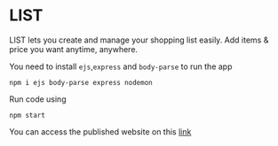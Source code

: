 # LIST
LIST lets you create and manage your shopping list easily. Add items &amp; price you want anytime, anywhere.

You need to install `ejs`,`express` and `body-parse` to run the app
```
npm i ejs body-parse express nodemon
```
Run code using
```
npm start
```
You can access the published website on this [link](https://list.habibielukman.repl.co/index)
